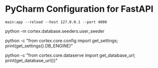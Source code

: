 
# PyCharm Configuration for FastAPI
```
main:app --reload --host 127.0.0.1 --port 4000
```

python -m cortex.database.seeders.user_seeder

 python -c "from cortex.core.config import get_settings; print(get_settings().DB_ENGINE)"
 
 python -c "from cortex.core.dataserve import get_database_url; print(get_database_url())"